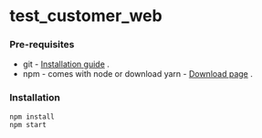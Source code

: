 # test_customer_web

### Pre-requisites
* git - [Installation guide](https://www.linode.com/docs/development/version-control/how-to-install-git-on-linux-mac-and-windows/) .  
* npm - comes with node or download yarn - [Download page](https://yarnpkg.com/lang/en/docs/install) .  

### Installation 
``` 
npm install
npm start 